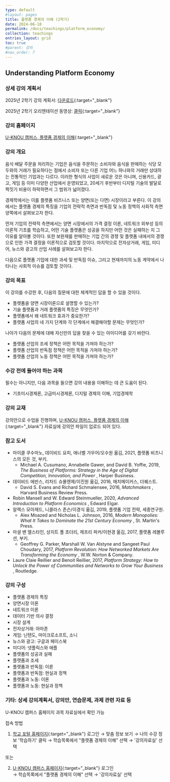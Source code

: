```yaml
---
type: default
#layout: pages
title: 플랫폼 경제의 이해 (2학기)
date: 2024-06-18
permalink: /docs/teachings/platform_economy/
collection: teachings
entries_layout: grid
toc: true
#parent: 강의
#nav_order: 7
---
```


## Understanding Platform Economy

### 상세 강의 계획서

2025년 2학기 강의 계획서: [다운로드](https://drive.google.com/file/d/19Xz_dB6zualWuItVsdFNHK_BCD3sZEAn/view){:target="_blank"}

2025년 2학기 오리엔테이션 동영상: [클릭](https://youtu.be/z93vFYTGrBw){:target="_blank"}


### 강의 홈페이지

[U-KNOU 캠퍼스, 플랫폼 경제의 이해](https://ucampus.knou.ac.kr/ekp/user/course/initUCRCourse.sdo?sbjtId=KNOU1716001&cntsId=KNOU1716){:target="_blank"}

### 강의 개요
음식 배달 주문을 처리하는 기업은 음식을 주문하는 소비자와 음식을 판매하는 식당 모두와의 거래가 필요하다는 점에서 소비자 또는 다른 기업 어느 하나와의 거래만 상대하는 전통적인 기업과는 다르다. 이러한 형식의 사업이 새로운 것은 아니며, 신용카드, 광고, 게임 등 이미 다양한 산업에서 운영되었고, 20세기 후반부터 디지털 기술의 발달로 짝짓기 비용이 하락하면서 그 범위가 넓어졌다.

경제학에서는 이를 플랫폼 비즈니스 또는 양면(또는 다면) 시장이라고 부른다. 이 강의에서는 플랫폼 경제의 특징을 기업의 전략적 측면과 반독점 및 노동 정책의 사회적 측면 양쪽에서 살펴보고자 한다. 

먼저 기업의 전략적 측면에서는 양면 시장에서의 가격 결정 이론, 네트워크 외부성 등의 이론적 기초를 학습하고, 어떤 기술 플랫폼은 성공을 하지만 어떤 것은 실패하는 지 그 이유를 알아볼 것이다. 또한 보완재를 판매하는 기업 간의 경쟁 및 플랫폼 내에서의 경쟁으로 인한 가격 결정을 이론적으로 검토할 것이다. 마지막으로 전자상거래, 게임, 미디어, 뉴스와 광고의 산업 사례를 살펴보고자 한다.

다음으로 플랫폼 기업에 대한 과세 및 반독점 이슈, 그리고 현재까지의 노동 계약에서 나타나는 사회적 이슈를 검토할 것이다.

### 강의 목표

이 강의를 수강한 후, 다음의 질문에 대한 체계적인 답을 할 수 있을 것이다.

- 플랫폼을 양면 시장이론으로 설명할 수 있는가?
- 기술 플랫폼과 거래 플랫폼의 특징은 무엇인가?
- 플랫폼에서 왜 네트워크 효과가 중요한가?
- 플랫폼 사업의 네 가지 단계와 각 단계에서 해결해야할 문제는 무엇인가?

나아가  다음의 문제에 대해 자신만의 답을 찾을 수 있는 아이디어를 갖기 바란다.

- 플랫폼 산업의 조세 정책은 어떤 목적을 가져야 하는가?
- 플랫폼 산업의 반독점 정책은 어떤 목적을 가져야 하는가?
- 플랫폼 산업의 노동 정책은 어떤 목적을 가져야 하는가?

### 수강 전에 들어야 하는 과목

필수는 아니지만, 다음 과목을 들으면 강의 내용을 이해하는 데 큰 도움이 된다.

- 기초미시경제론, 고급미시경제론, 디지털 경제의 이해, 기업경제학

### 강의 교재

강의안으로 수업을 진행하며, [U-KNOU 캠퍼스, 플랫폼 경제의 이해](https://ucampus.knou.ac.kr/ekp/user/course/initUCRCourse.sdo?sbjtId=KNOU1716001&cntsId=KNOU1716){:target="_blank"} 자료실에 강의안 파일이 업로드 되어 있다.

### 참고 도서

- 마이클 쿠수마노, 데이비드 요피, 애너벨 가우어/오수원 옮김, 2021, 플랫폼 비즈니스의 모든 것, 부키. 
  * Michael A. Cusumano, Annabelle Gawer, and David B. Yoffie, 2019,<em> The Business of Platforms: Strategy in the Age of Digital Competition, Innovation, and Power </em>, Harper Business.
- 데이비드 에반스, 리차드 슈몰렌제/이진원 옮김, 2016, 매치메이커스, 더퀘스트.
  * David S. Evans and Richard Schmalensee, 2016, <em> Matchmakers </em>, Harvard Business Review Press.
- Robin Mansell and W. Edward Steinmueller, 2020, <em> Advanced Introduction to Platform Economics </em>, Edward Elgar.
- 알렉스 모아제드, 니콜라스 존슨/이경식 옮김, 2019, 플랫폼 기업 전략, 세종연구원. 
  * Alex Moazed and Nicholas L. Johnson, 2016, <em> Modern Monopolies: What It Takes to Dominate the 21st Century Economy </em>, St. Martin's Press.
- 마셜 밴 앨스타인, 상지트 폴 초더리, 제프리 파커/이현경 옮김, 2017, 플랫폼 레볼루션, 부키.
  * Geoffrey G. Parker, Marshall W. Van Alstyne and Sangeet Paul Choudary, 2017, <em> Platform Revolution: How Networked Markets Are Transforming the Economy </em>, W.W. Norton & Company.
- Laure Claie Reillier and Benoit Reillier, 2017, <em> Platform Strategy: How to Unlock the Power of Communities and Networks to Grow Your Business </em>, Routledge.

### 강의 구성

- 플랫폼 경제의 특징
- 양면시장 이론
- 네트워크 이론
- 데이터 기반 의사 결정
- 시장 설계
- 전자상거래: 아마존
- 게임: 닌텐도, 마이크로소프트, 소니
- 뉴스와 광고: 구글과 페이스북
- 미디어: 넷플릭스와 애플
- 플랫폼의 성공과 실패
- 플랫폼과 조세
- 플랫폼과 반독점: 이론
- 플랫폼과 반독점: 현실과 정책
- 플랫폼과 노동: 이론
- 플랫폼과 노동: 현실과 정책

### 기타: 상세 강의계획서, 강의안, 연습문제, 과제 관련 자료 등
U-KNOU 캠퍼스 홈페이지 과목 자료실에서 확인 가능

접속 방법

1. [학교 포털 홈페이지](https://www.knou.ac.kr){:target="_blank"} 로그인 
→ 맞춤 정보 보기 
→ 나의 수강 정보 '학습하기' 클릭 
→ 학습목록에서 "플랫폼 경제의 이해" 선택 
→ '강의자료실' 선택 

또는

2. [U-KNOU 캠퍼스 홈페이지](https://ucampus.knou.ac.kr/){:target="_blank"} 로그인  
→ 학습목록에서 "플랫폼 경제의 이해" 선택
→  '강의자료실' 선택
